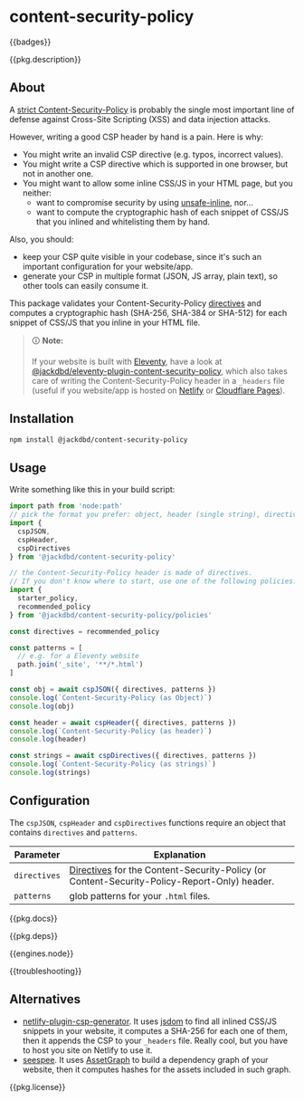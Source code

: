 # content-security-policy

{{badges}}

{{pkg.description}}

<!-- toc -->

## About

A [strict Content-Security-Policy](https://web.dev/strict-csp/) is probably the single most important line of defense against Cross-Site Scripting (XSS) and data injection attacks.

However, writing a good CSP header by hand is a pain. Here is why:

- You might write an invalid CSP directive (e.g. typos, incorrect values).
- You might write a CSP directive which is supported in one browser, but not in another one.
- You might want to allow some inline CSS/JS in your HTML page, but you neither:
  - want to compromise security by using [unsafe-inline](https://content-security-policy.com/unsafe-inline/), nor...
  - want to compute the cryptographic hash of each snippet of CSS/JS that you inlined and whitelisting them by hand.

Also, you should:

- keep your CSP quite visible in your codebase, since it's such an important configuration for your website/app.
- generate your CSP in multiple format (JSON, JS array, plain text), so other tools can easily consume it.

This package validates your Content-Security-Policy [directives](https://developer.mozilla.org/en-US/docs/Web/HTTP/Headers/Content-Security-Policy#directives) and computes a cryptographic hash (SHA-256, SHA-384 or SHA-512) for each snippet of CSS/JS that you inline in your HTML file.

> 🛈 **Note:**
>
> If your website is built with [Eleventy](https://www.11ty.dev/), have a look at [@jackdbd/eleventy-plugin-content-security-policy](https://www.npmjs.com/package/@jackdbd/eleventy-plugin-content-security-policy), which also takes care of writing the Content-Security-Policy header in a `_headers` file (useful if you website/app is hosted on [Netlify](https://docs.netlify.com/routing/headers/) or [Cloudflare Pages](https://developers.cloudflare.com/pages/platform/headers/)).

## Installation

```sh
npm install @jackdbd/content-security-policy
```

## Usage

Write something like this in your build script:

```js
import path from 'node:path'
// pick the format you prefer: object, header (single string), directives (N strings)
import {
  cspJSON,
  cspHeader,
  cspDirectives
} from '@jackdbd/content-security-policy'

// the Content-Security-Policy header is made of directives.
// If you don't know where to start, use one of the following policies:
import {
  starter_policy,
  recommended_policy
} from '@jackdbd/content-security-policy/policies'

const directives = recommended_policy

const patterns = [
  // e.g. for a Eleventy website
  path.join('_site', '**/*.html')
]

const obj = await cspJSON({ directives, patterns })
console.log(`Content-Security-Policy (as Object)`)
console.log(obj)

const header = await cspHeader({ directives, patterns })
console.log(`Content-Security-Policy (as header)`)
console.log(header)

const strings = await cspDirectives({ directives, patterns })
console.log(`Content-Security-Policy (as strings)`)
console.log(strings)
```

## Configuration

The `cspJSON`, `cspHeader` and `cspDirectives` functions require an object that contains `directives` and `patterns`.

| Parameter | Explanation |
| --- | --- |
| `directives` | [Directives](https://developer.mozilla.org/en-US/docs/Web/HTTP/Headers/Content-Security-Policy#directives) for the Content-Security-Policy (or Content-Security-Policy-Report-Only) header. |
| `patterns` | glob patterns for your `.html` files. |

<!-- {{csp.directives}} -->

{{pkg.docs}}

{{pkg.deps}}

{{engines.node}}

{{troubleshooting}}

## Alternatives

- [netlify-plugin-csp-generator](https://github.com/MarcelloTheArcane/netlify-plugin-csp-generator). It uses [jsdom](https://github.com/jsdom/jsdom) to find all inlined CSS/JS snippets in your website, it computes a SHA-256 for each one of them, then it appends the CSP to your `_headers` file. Really cool, but you have to host you site on Netlify to use it.
- [seespee](https://github.com/papandreou/seespee). It uses [AssetGraph](https://github.com/assetgraph/assetgraph) to build a dependency graph of your website, then it computes hashes for the assets included in such graph.

{{pkg.license}}
